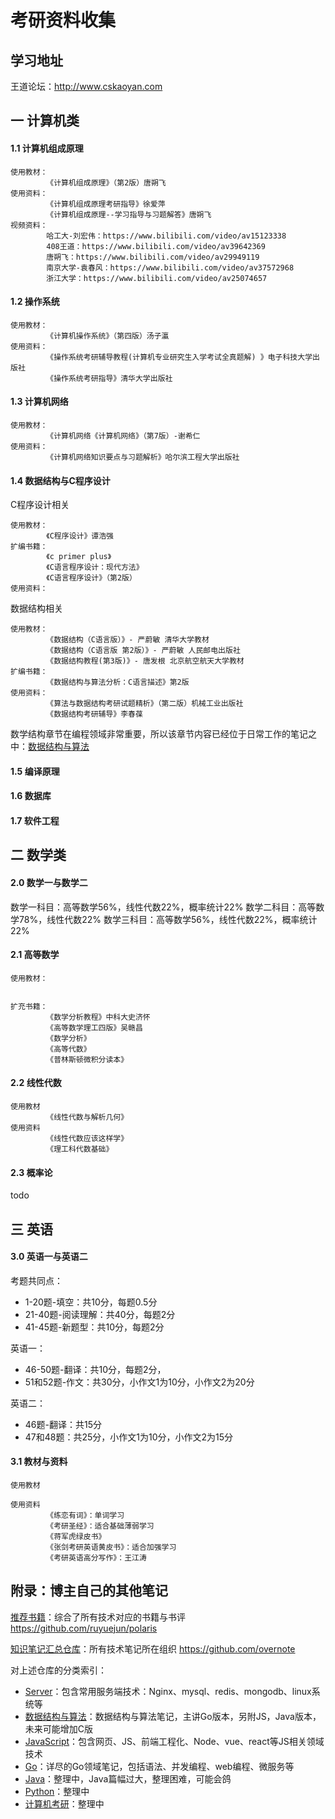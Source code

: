 # 考研资料收集

## 学习地址

王道论坛：http://www.cskaoyan.com

## 一 计算机类

#### 1.1 计算机组成原理

```
使用教材：
        《计算机组成原理》（第2版）唐朔飞 
使用资料：
        《计算机组成原理考研指导》徐爱萍
        《计算机组成原理--学习指导与习题解答》唐朔飞
视频资料：
        哈工大-刘宏伟：https://www.bilibili.com/video/av15123338
        408王道：https://www.bilibili.com/video/av39642369
        唐朔飞：https://www.bilibili.com/video/av29949119
        南京大学-袁春风：https://www.bilibili.com/video/av37572968
        浙江大学：https://www.bilibili.com/video/av25074657

```

#### 1.2 操作系统

```
使用教材：
        《计算机操作系统》（第四版）汤子瀛
使用资料：
        《操作系统考研辅导教程(计算机专业研究生入学考试全真题解) 》电子科技大学出版社 
        《操作系统考研指导》清华大学出版社
```

#### 1.3 计算机网络

```
使用教材：
        《计算机网络《计算机网络》（第7版）-谢希仁  
使用资料：
        《计算机网络知识要点与习题解析》哈尔滨工程大学出版社 
```

#### 1.4 数据结构与C程序设计

C程序设计相关
```
使用教材：
        《C程序设计》谭浩强
扩编书籍：
        《c primer plus》
        《C语言程序设计：现代方法》
        《C语言程序设计》（第2版）
使用资料：
```

数据结构相关
```
使用教材：
        《数据结构（C语言版）》- 严蔚敏 清华大学教材
        《数据结构（C语言版 第2版）》- 严蔚敏 人民邮电出版社
        《数据结构教程(第3版)》- 唐发根 北京航空航天大学教材
扩编书籍：
        《数据结构与算法分析：C语言描述》第2版
使用资料：
        《算法与数据结构考研试题精析》（第二版）机械工业出版社 
        《数据结构考研辅导》李春葆
```

数学结构章节在编程领域非常重要，所以该章节内容已经位于日常工作的笔记之中：[数据结构与算法](https://github.com/overnote/algorithm)

#### 1.5 编译原理

#### 1.6 数据库

#### 1.7 软件工程

## 二 数学类

#### 2.0 数学一与数学二

数学一科目：高等数学56%，线性代数22%，概率统计22%
数学二科目：高等数学78%，线性代数22%
数学三科目：高等数学56%，线性代数22%，概率统计22%

#### 2.1 高等数学

```
使用教材：
        

扩充书籍：
        《数学分析教程》中科大史济怀
        《高等数学理工四版》吴赣昌
        《数学分析》
        《高等代数》
        《普林斯顿微积分读本》

```

#### 2.2 线性代数

```
使用教材 
        《线性代数与解析几何》
使用资料
        《线性代数应该这样学》
        《理工科代数基础》
```

#### 2.3 概率论

todo

## 三 英语

#### 3.0 英语一与英语二

考题共同点：
- 1-20题-填空：共10分，每题0.5分
- 21-40题-阅读理解：共40分，每题2分
- 41-45题-新题型：共10分，每题2分

英语一：
- 46-50题-翻译：共10分，每题2分，
- 51和52题-作文：共30分，小作文1为10分，小作文2为20分

英语二：
- 46题-翻译：共15分
- 47和48题：共25分，小作文1为10分，小作文2为15分


#### 3.1 教材与资料

```
使用教材

使用资料
        《练恋有词》：单词学习
        《考研圣经》：适合基础薄弱学习
        《蒋军虎绿皮书》
        《张剑考研英语黄皮书》：适合加强学习
        《考研英语高分写作》：王江涛
```

## 附录：博主自己的其他笔记

[推荐书籍](https://github.com/ruyuejun/polaris)：综合了所有技术对应的书籍与书评 https://github.com/ruyuejun/polaris  

[知识笔记汇总仓库](https://github.com/overnote)：所有技术笔记所在组织 https://github.com/overnote   

对上述仓库的分类索引：  
- [Server](https://github.com/overnote/server)：包含常用服务端技术：Nginx、mysql、redis、mongodb、linux系统等
- [数据结构与算法](https://github.com/overnote/algorithm)：数据结构与算法笔记，主讲Go版本，另附JS，Java版本，未来可能增加C版
- [JavaScript](https://github.com/overnote/javascript)：包含网页、JS、前端工程化、Node、vue、react等JS相关领域技术
- [Go](https://github.com/overnote/golang)：详尽的Go领域笔记，包括语法、并发编程、web编程、微服务等
- [Java](https://github.com/overnote/java)：整理中，Java篇幅过大，整理困难，可能会鸽
- [Python](https://github.com/overnote/python)：整理中
- [计算机考研](https://github.com/overnote/postgraduate)：整理中
